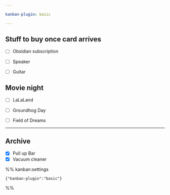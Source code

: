 ```yaml
---

kanban-plugin: basic

---
```


## Stuff to buy once card arrives

- [ ] Obsidian subscription
- [ ] Speaker
- [ ] Guitar


## Movie night

- [ ] LaLaLand
- [ ] Groundhog Day
- [ ] Field of Dreams


***

## Archive

- [x] Pull up Bar
- [x] Vacuum cleaner

%% kanban:settings
```
{"kanban-plugin":"basic"}
```
%%